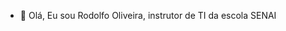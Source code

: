 - 👋 Olá, Eu sou Rodolfo Oliveira, instrutor de TI da escola SENAI


<!---
dorfusouza/dorfusouza is a ✨ special ✨ repository because its `README.md` (this file) appears on your GitHub profile.
You can click the Preview link to take a look at your changes.
--->
